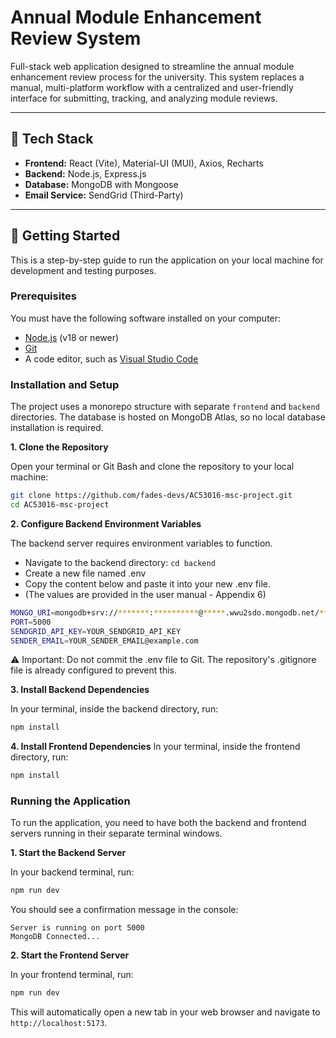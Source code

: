 # Annual Module Enhancement Review System

Full-stack web application designed to streamline the annual module enhancement review process for the university. This system replaces a manual, multi-platform workflow with a centralized and user-friendly interface for submitting, tracking, and analyzing module reviews.

---

## 🚀 Tech Stack

* **Frontend:** React (Vite), Material-UI (MUI), Axios, Recharts
* **Backend:** Node.js, Express.js
* **Database:** MongoDB with Mongoose
* **Email Service:** SendGrid (Third-Party)

---

## 🏁 Getting Started

This is a step-by-step guide to run the application on your local machine for development and testing purposes.

### Prerequisites

You must have the following software installed on your computer:
* [Node.js](https://nodejs.org/) (v18 or newer)
* [Git](https://git-scm.com/)
* A code editor, such as [Visual Studio Code](https://code.visualstudio.com/)

### Installation and Setup

The project uses a monorepo structure with separate `frontend` and `backend` directories. The database is hosted on MongoDB Atlas, so no local database installation is required.

**1. Clone the Repository**

Open your terminal or Git Bash and clone the repository to your local machine:
```bash
git clone https://github.com/fades-devs/AC53016-msc-project.git
cd AC53016-msc-project
```

**2. Configure Backend Environment Variables**

The backend server requires environment variables to function.
* Navigate to the backend directory: ```cd backend ```
* Create a new file named .env
* Copy the content below and paste it into your new .env file.
* (The values are provided in the user manual - Appendix 6)
```bash
MONGO_URI=mongodb+srv://*******:**********@*****.wwu2sdo.mongodb.net/*******?retryWrites=true&w=majority&appName=******
PORT=5000
SENDGRID_API_KEY=YOUR_SENDGRID_API_KEY
SENDER_EMAIL=YOUR_SENDER_EMAIL@example.com
```
⚠️ Important: Do not commit the .env file to Git. The repository's .gitignore file is already configured to prevent this.


**3. Install Backend Dependencies**

In your terminal, inside the backend directory, run:
```bash
npm install
```

**4. Install Frontend Dependencies**
In your terminal, inside the frontend directory, run:
```bash
npm install
```

### Running the Application

To run the application, you need to have both the backend and frontend servers running in their separate terminal windows.

**1. Start the Backend Server**

In your backend terminal, run:
```bash
npm run dev
```

You should see a confirmation message in the console:
```
Server is running on port 5000
MongoDB Connected...
```

**2. Start the Frontend Server**

In your frontend terminal, run:
```bash
npm run dev
```

This will automatically open a new tab in your web browser and navigate to ``` http://localhost:5173 ```.

